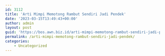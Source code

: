 ```yaml
---
id: 3112
title: 'Arti Mimpi Memotong Rambut Sendiri Jadi Pendek'
date: '2023-03-15T13:49:43+00:00'
author: admin
layout: post
guid: 'https://bos.awn.biz.id/arti-mimpi-memotong-rambut-sendiri-jadi-pendek/'
permalink: /arti-mimpi-memotong-rambut-sendiri-jadi-pendek/
categories:
    - Uncategorized
---
```


